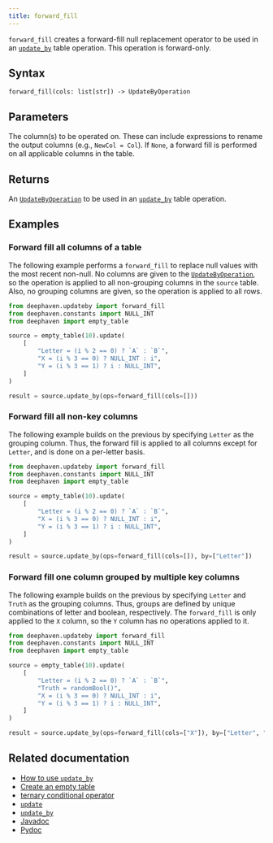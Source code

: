 ```yaml
---
title: forward_fill
---
```


`forward_fill` creates a forward-fill null replacement operator to be used in an [`update_by`](./updateBy.md) table operation. This operation is forward-only.

## Syntax

```
forward_fill(cols: list[str]) -> UpdateByOperation
```

## Parameters

<ParamTable>
<Param name="cols" type="list[str]">

The column(s) to be operated on. These can include expressions to rename the output columns (e.g., `NewCol = Col`). If `None`, a forward fill is performed on all applicable columns in the table.

</Param>
</ParamTable>

## Returns

An [`UpdateByOperation`](./updateBy.md#parameters) to be used in an [`update_by`](./updateBy.md) table operation.

## Examples

### Forward fill all columns of a table

The following example performs a `forward_fill` to replace null values with the most recent non-null. No columns are given to the [`UpdateByOperation`](./updateBy.md#parameters), so the operation is applied to all non-grouping columns in the `source` table. Also, no grouping columns are given, so the operation is applied to all rows.

```python order=result,source
from deephaven.updateby import forward_fill
from deephaven.constants import NULL_INT
from deephaven import empty_table

source = empty_table(10).update(
    [
        "Letter = (i % 2 == 0) ? `A` : `B`",
        "X = (i % 3 == 0) ? NULL_INT : i",
        "Y = (i % 3 == 1) ? i : NULL_INT",
    ]
)

result = source.update_by(ops=forward_fill(cols=[]))
```

### Forward fill all non-key columns

The following example builds on the previous by specifying `Letter` as the grouping column. Thus, the forward fill is applied to all columns except for `Letter`, and is done on a per-letter basis.

```python order=result,source
from deephaven.updateby import forward_fill
from deephaven.constants import NULL_INT
from deephaven import empty_table

source = empty_table(10).update(
    [
        "Letter = (i % 2 == 0) ? `A` : `B`",
        "X = (i % 3 == 0) ? NULL_INT : i",
        "Y = (i % 3 == 1) ? i : NULL_INT",
    ]
)

result = source.update_by(ops=forward_fill(cols=[]), by=["Letter"])
```

### Forward fill one column grouped by multiple key columns

The following example builds on the previous by specifying `Letter` and `Truth` as the grouping columns. Thus, groups are defined by unique combinations of letter and boolean, respectively. The `forward_fill` is only applied to the `X` column, so the `Y` column has no operations applied to it.

```python order=result,source
from deephaven.updateby import forward_fill
from deephaven.constants import NULL_INT
from deephaven import empty_table

source = empty_table(10).update(
    [
        "Letter = (i % 2 == 0) ? `A` : `B`",
        "Truth = randomBool()",
        "X = (i % 3 == 0) ? NULL_INT : i",
        "Y = (i % 3 == 1) ? i : NULL_INT",
    ]
)

result = source.update_by(ops=forward_fill(cols=["X"]), by=["Letter", "Truth"])
```

## Related documentation

- [How to use `update_by`](../../../how-to-guides/use-update-by.md)
- [Create an empty table](../../../how-to-guides/new-and-empty-table.md#empty_table)
- [ternary conditional operator](../../../how-to-guides/ternary-if-how-to.md)
- [`update`](../select/update.md)
- [`update_by`](./updateBy.md)
- [Javadoc](https://deephaven.io/core/javadoc/io/deephaven/api/updateby/UpdateByOperation.html#Fill(java.lang.String...))
- [Pydoc](/core/pydoc/code/deephaven.updateby.html#deephaven.updateby.forward_fill)
